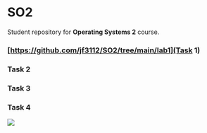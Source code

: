 # SO2

Student repository for **Operating Systems 2** course.

### [https://github.com/jf3112/SO2/tree/main/lab1](Task 1)

### Task 2

### Task 3

### Task 4



![](https://cdn.discordapp.com/attachments/1071914685416341654/1084238637920698519/i8wiq9ddhrx71.png)
